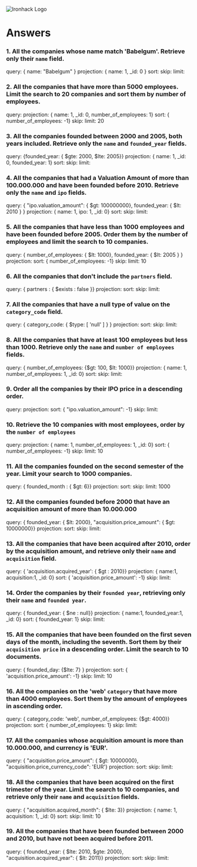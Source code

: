 ![Ironhack Logo](https://i.imgur.com/1QgrNNw.png)

# Answers

### 1. All the companies whose name match 'Babelgum'. Retrieve only their `name` field.

query: { name: "Babelgum" }
projection: { name: 1, _id: 0 }
sort: 
skip: 
limit: 

### 2. All the companies that have more than 5000 employees. Limit the search to 20 companies and sort them by **number of employees**.

query: 
projection: { name: 1, _id: 0, number_of_employees: 1}
sort: { number_of_employees: -1}
skip: 
limit: 20

### 3. All the companies founded between 2000 and 2005, both years included. Retrieve only the `name` and `founded_year` fields.

query: {founded_year: { $gte: 2000, $lte: 2005}}
projection: { name: 1, _id: 0, founded_year: 1}
sort: 
skip: 
limit: 

### 4. All the companies that had a Valuation Amount of more than 100.000.000 and have been founded before 2010. Retrieve only the `name` and `ipo` fields.


query: { "ipo.valuation_amount": { $gt: 100000000}, founded_year: { $lt: 2010 } }
projection: { name: 1, ipo: 1, _id: 0}
sort: 
skip: 
limit: 

### 5. All the companies that have less than 1000 employees and have been founded before 2005. Order them by the number of employees and limit the search to 10 companies.

query: { number_of_employees: { $lt: 1000}, founded_year: { $lt: 2005 } }
projection: 
sort: { number_of_employees: -1}
skip: 
limit: 10

### 6. All the companies that don't include the `partners` field.

query: { partners : { $exists : false }}
projection: 
sort: 
skip: 
limit: 

### 7. All the companies that have a null type of value on the `category_code` field.

query: { category_code: { $type: [ 'null' ] } }
projection: 
sort: 
skip: 
limit: 

### 8. All the companies that have at least 100 employees but less than 1000. Retrieve only the `name` and `number of employees` fields.

query: { number_of_employees: {$gt: 100, $lt: 1000}} 
projection: { name: 1, number_of_employees: 1, _id: 0}
sort: 
skip: 
limit: 

### 9. Order all the companies by their IPO price in a descending order.

query: 
projection: 
sort: { "ipo.valuation_amount": -1}
skip: 
limit: 

### 10. Retrieve the 10 companies with most employees, order by the `number of employees`

query: 
projection: { name: 1, number_of_employees: 1, _id: 0}
sort: { number_of_employees: -1}
skip: 
limit: 10

### 11. All the companies founded on the second semester of the year. Limit your search to 1000 companies.

query: { founded_month : { $gt: 6}}
projection: 
sort: 
skip: 
limit: 1000

### 12. All the companies founded before 2000 that have an acquisition amount of more than 10.000.000

query: { founded_year: { $lt: 2000}, "acquisition.price_amount": { $gt: 10000000}}
projection: 
sort: 
skip: 
limit: 

### 13. All the companies that have been acquired after 2010, order by the acquisition amount, and retrieve only their `name` and `acquisition` field.

query: { 'acquisition.acquired_year': { $gt : 2010}}
projection: { name:1, acquisition:1, _id: 0}
sort: { 'acquisition.price_amount': -1}
skip: 
limit: 

### 14. Order the companies by their `founded year`, retrieving only their `name` and `founded year`.

query: { founded_year: { $ne : null}}
projection: { name:1, founded_year:1, _id: 0}
sort: { founded_year: 1}
skip: 
limit: 

### 15. All the companies that have been founded on the first seven days of the month, including the seventh. Sort them by their `acquisition price` in a descending order. Limit the search to 10 documents.

query: { founded_day: {$lte: 7} }
projection: 
sort: { 'acquisition.price_amount': -1}
skip: 
limit: 10

### 16. All the companies on the 'web' `category` that have more than 4000 employees. Sort them by the amount of employees in ascending order.

query: { category_code: 'web', number_of_employees: {$gt: 4000}}
projection: 
sort: { number_of_employees: 1}
skip: 
limit: 

### 17. All the companies whose acquisition amount is more than 10.000.000, and currency is 'EUR'.

query: { "acquisition.price_amount": { $gt: 10000000}, "acquisition.price_currency_code": 'EUR'}
projection: 
sort: 
skip: 
limit: 

### 18. All the companies that have been acquired on the first trimester of the year. Limit the search to 10 companies, and retrieve only their `name` and `acquisition` fields.

query: { "acquisition.acquired_month": { $lte: 3}}
projection: { name: 1, acquisition: 1, _id: 0}
sort: 
skip: 
limit: 10

### 19. All the companies that have been founded between 2000 and 2010, but have not been acquired before 2011.

query: { founded_year: { $lte: 2010, $gte: 2000}, "acquisition.acquired_year": { $lt: 2011}}
projection: 
sort: 
skip: 
limit: 
